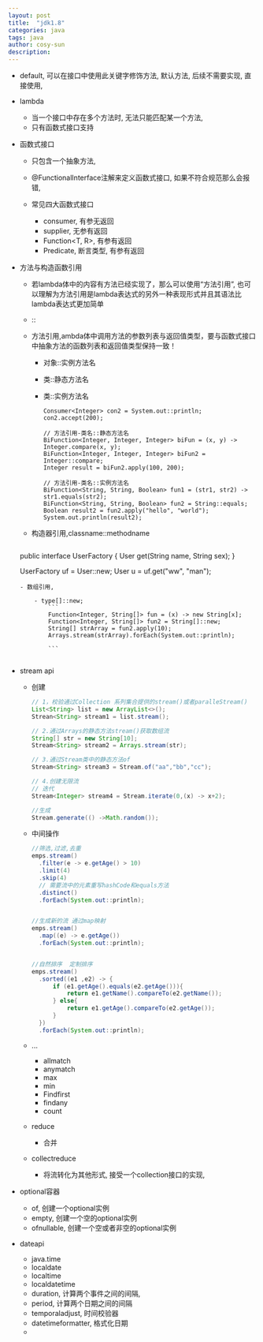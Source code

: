 ```yaml
---
layout: post
title:  "jdk1.8"
categories: java
tags: java
author: cosy-sun
description: 
---
```

- default, 可以在接口中使用此关键字修饰方法, 默认方法, 后续不需要实现, 直接使用,
- lambda
    
    - 当一个接口中存在多个方法时, 无法只能匹配某一个方法,
    - 只有函数式接口支持
    
- 函数式接口

    - 只包含一个抽象方法,
    - @FunctionalInterface注解来定义函数式接口, 如果不符合规范那么会报错,
    - 常见四大函数式接口

        - consumer<t>, 有参无返回
        - supplier<T>, 无参有返回
        - Function<T, R>, 有参有返回
        - Predicate<T>, 断言类型, 有参有返回

- 方法与构造函数引用

    - 若lambda体中的内容有方法已经实现了，那么可以使用“方法引用”, 也可以理解为方法引用是lambda表达式的另外一种表现形式并且其语法比lambda表达式更加简单
    - ::
    - 方法引用,ambda体中调用方法的参数列表与返回值类型，要与函数式接口中抽象方法的函数列表和返回值类型保持一致！
        - 对象::实例方法名
        - 类::静态方法名
        - 类::实例方法名

            ```
            Consumer<Integer> con2 = System.out::println;
            con2.accept(200);
    
            // 方法引用-类名::静态方法名
            BiFunction<Integer, Integer, Integer> biFun = (x, y) ->     Integer.compare(x, y);
            BiFunction<Integer, Integer, Integer> biFun2 = Integer::compare;
            Integer result = biFun2.apply(100, 200);
    
            // 方法引用-类名::实例方法名
            BiFunction<String, String, Boolean> fun1 = (str1, str2) ->     str1.equals(str2);
            BiFunction<String, String, Boolean> fun2 = String::equals;
            Boolean result2 = fun2.apply("hello", "world");
            System.out.println(result2);
            ```
    - 构造器引用,classname::methodname
    
        ```
    public interface UserFactory {
        User get(String name, String sex);
    }

    UserFactory uf = User::new;
    User u = uf.get("ww", "man");
    ```
    - 数组引用,

        - type[]::new;
            ```
            Function<Integer, String[]> fun = (x) -> new String[x];
            Function<Integer, String[]> fun2 = String[]::new;
            String[] strArray = fun2.apply(10);
            Arrays.stream(strArray).forEach(System.out::println);
            
            ```
            
- stream api

    - 创建

        ```java
        // 1，校验通过Collection 系列集合提供的stream()或者paralleStream()
        List<String> list = new ArrayList<>();
        Strean<String> stream1 = list.stream();
    
        // 2.通过Arrays的静态方法stream()获取数组流
        String[] str = new String[10];
        Stream<String> stream2 = Arrays.stream(str);
    
        // 3.通过Stream类中的静态方法of
        Stream<String> stream3 = Stream.of("aa","bb","cc");
    
        // 4.创建无限流
        // 迭代
        Stream<Integer> stream4 = Stream.iterate(0,(x) -> x+2);

        //生成
        Stream.generate(() ->Math.random());
        ```
        
    - 中间操作

        ```java
        //筛选,过滤,去重
        emps.stream()
          .filter(e -> e.getAge() > 10)
          .limit(4)
          .skip(4)
          // 需要流中的元素重写hashCode和equals方法
          .distinct()
          .forEach(System.out::println);


        //生成新的流 通过map映射
        emps.stream()
          .map((e) -> e.getAge())
          .forEach(System.out::println);


        //自然排序  定制排序
        emps.stream()
          .sorted((e1 ,e2) -> {
              if (e1.getAge().equals(e2.getAge())){
                  return e1.getName().compareTo(e2.getName());
              } else{
                  return e1.getAge().compareTo(e2.getAge());
              }
          })
          .forEach(System.out::println);
        ```
        
    - ...

        - allmatch
        - anymatch
        - max
        - min
        - Findfirst
        - findany
        - count

    - reduce

        - 合并
    - collectreduce

        - 将流转化为其他形式, 接受一个collection接口的实现,

- optional容器

    - of, 创建一个optional实例
    - empty, 创建一个空的optional实例
    - ofnullable, 创建一个空或者非空的optional实例
    
- dateapi

    - java.time
    - localdate
    - localtime
    - localdatetime
    - duration, 计算两个事件之间的间隔,
    - period, 计算两个日期之间的间隔
    - temporaladjust, 时间校验器
    - datetimeformatter, 格式化日期
    - 